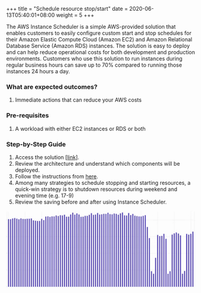 +++
title = "Schedule resource stop/start"
date =  2020-06-13T05:40:01+08:00
weight = 5
+++

The AWS Instance Scheduler is a simple AWS-provided solution that enables customers to easily configure custom start and stop schedules for their Amazon Elastic Compute Cloud (Amazon EC2) and Amazon Relational Database Service (Amazon RDS) instances. The solution is easy to deploy and can help reduce operational costs for both development and production environments. Customers who use this solution to run instances during regular business hours can save up to 70% compared to running those instances 24 hours a day.

### What are expected outcomes?

1. Immediate actions that can reduce your AWS costs

### Pre-requisites

1. A workload with either EC2 instances or RDS or both

### Step-by-Step Guide

1. Access the solution [[link](https://aws.amazon.com/solutions/implementations/instance-scheduler/)].
1. Review the architecture and understand which components will be deployed.
1. Follow the instructions from [here](https://docs.aws.amazon.com/solutions/latest/instance-scheduler/deployment.html).
1. Among many strategies to schedule stopping and starting resources, a quick-win strategy is to shutdown resources during weekend and evening time (e.g. 17-9)
1. Review the saving before and after using Instance Scheduler.

![Image: InstanceScheduler.png](../img/InstanceScheduler.png)